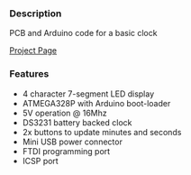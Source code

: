 ### Description

PCB and Arduino code for a basic clock

<div id="link">
	<a href="http://www.deluxecapacitor.com/projects/view/1">Project Page</a>
</div>

### Features

- 4 character 7-segment LED display
- ATMEGA328P with Arduino boot-loader
- 5V operation @ 16Mhz
- DS3231 battery backed clock
- 2x buttons to update minutes and seconds
- Mini USB power connector
- FTDI programming port
- ICSP port
